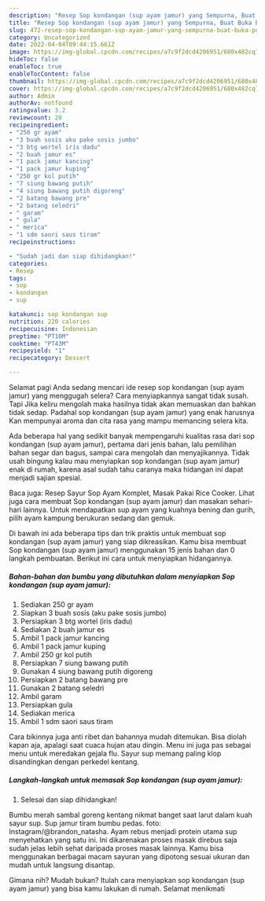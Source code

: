 ```yaml
---
description: "Resep Sop kondangan (sup ayam jamur) yang Sempurna, Buat Buka Puasa Bikin Ngiler"
title: "Resep Sop kondangan (sup ayam jamur) yang Sempurna, Buat Buka Puasa Bikin Ngiler"
slug: 472-resep-sop-kondangan-sup-ayam-jamur-yang-sempurna-buat-buka-puasa-bikin-ngiler
category: Uncategorized
date: 2022-04-04T09:44:15.661Z
image: https://img-global.cpcdn.com/recipes/a7c9f2dcd4206951/680x482cq70/sop-kondangan-sup-ayam-jamur-foto-resep-utama.jpg
hideToc: false
enableToc: true
enableTocContent: false
thumbnail: https://img-global.cpcdn.com/recipes/a7c9f2dcd4206951/680x482cq70/sop-kondangan-sup-ayam-jamur-foto-resep-utama.jpg
cover: https://img-global.cpcdn.com/recipes/a7c9f2dcd4206951/680x482cq70/sop-kondangan-sup-ayam-jamur-foto-resep-utama.jpg
author: Admin
authorAv: notfound
ratingvalue: 3.2
reviewcount: 20
recipeingredient:
- "250 gr ayam"
- "3 buah sosis aku pake sosis jumbo"
- "3 btg wortel iris dadu"
- "2 buah jamur es"
- "1 pack jamur kancing"
- "1 pack jamur kuping"
- "250 gr kol putih"
- "7 siung bawang putih"
- "4 siung bawang putih digoreng"
- "2 batang bawang pre"
- "2 batang seledri"
- " garam"
- " gula"
- " merica"
- "1 sdm saori saus tiram"
recipeinstructions:

- "Sudah jadi dan siap dihidangkan!"
categories:
- Resep
tags:
- sop
- kondangan
- sup

katakunci: sop kondangan sup 
nutrition: 220 calories
recipecuisine: Indonesian
preptime: "PT10M"
cooktime: "PT43M"
recipeyield: "1"
recipecategory: Dessert

---
```



Selamat pagi Anda sedang mencari ide resep sop kondangan (sup ayam jamur) yang menggugah selera? Cara menyiapkannya sangat tidak susah. Tapi Jika keliru mengolah maka hasilnya tidak akan memuaskan dan bahkan tidak sedap. Padahal sop kondangan (sup ayam jamur) yang enak harusnya Kan mempunyai aroma dan cita rasa yang mampu memancing selera kita.


Ada beberapa hal yang sedikit banyak mempengaruhi kualitas rasa dari sop kondangan (sup ayam jamur), pertama dari jenis bahan, lalu pemilihan bahan segar dan bagus, sampai cara mengolah dan menyajikannya. Tidak usah bingung kalau mau menyiapkan sop kondangan (sup ayam jamur) enak di rumah, karena asal sudah tahu caranya maka hidangan ini dapat menjadi sajian spesial.

Baca juga: Resep Sayur Sop Ayam Komplet, Masak Pakai Rice Cooker. Lihat juga cara membuat Sop kondangan (sup ayam jamur) dan masakan sehari-hari lainnya. Untuk mendapatkan sup ayam yang kuahnya bening dan gurih, pilih ayam kampung berukuran sedang dan gemuk.


Di bawah ini ada beberapa tips dan trik praktis untuk membuat sop kondangan (sup ayam jamur) yang siap dikreasikan. Kamu bisa membuat Sop kondangan (sup ayam jamur) menggunakan 15 jenis bahan dan 0 langkah pembuatan. Berikut ini cara untuk menyiapkan hidangannya.

<!--inarticleads1-->

##### Bahan-bahan dan bumbu yang dibutuhkan dalam menyiapkan Sop kondangan (sup ayam jamur):

1. Sediakan 250 gr ayam
1. Siapkan 3 buah sosis (aku pake sosis jumbo)
1. Persiapkan 3 btg wortel (iris dadu)
1. Sediakan 2 buah jamur es
1. Ambil 1 pack jamur kancing
1. Ambil 1 pack jamur kuping
1. Ambil 250 gr kol putih
1. Persiapkan 7 siung bawang putih
1. Gunakan 4 siung bawang putih digoreng
1. Persiapkan 2 batang bawang pre
1. Gunakan 2 batang seledri
1. Ambil  garam
1. Persiapkan  gula
1. Sediakan  merica
1. Ambil 1 sdm saori saus tiram


Cara bikinnya juga anti ribet dan bahannya mudah ditemukan. Bisa diolah kapan aja, apalagi saat cuaca hujan atau dingin. Menu ini juga pas sebagai menu untuk meredakan gejala flu. Sayur sup memang paling klop disandingkan dengan perkedel kentang. 

<!--inarticleads2-->

##### Langkah-langkah untuk memasak Sop kondangan (sup ayam jamur):


1. Selesai dan siap dihidangkan!

Bumbu merah sambal goreng kentang nikmat banget saat larut dalam kuah sayur sup. Sup jamur tiram bumbu pedas. foto: Instagram/@brandon_natasha. Ayam rebus menjadi protein utama sup menyehatkan yang satu ini. Ini dikarenakan proses masak direbus saja sudah jelas lebih sehat daripada proses masak lainnya. Kamu bisa menggunakan berbagai macam sayuran yang dipotong sesuai ukuran dan mudah untuk langsung disantap. 

Gimana nih? Mudah bukan? Itulah cara menyiapkan sop kondangan (sup ayam jamur) yang bisa kamu lakukan di rumah. Selamat menikmati
